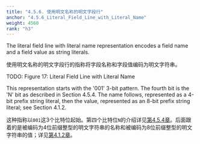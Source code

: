 ```yaml
---
title: "4.5.6. 使用明文名称的明文字段行"
anchor: "4.5.6_Literal_Field_Line_with_Literal_Name"
weight: 4560
rank: "h3"
---
```


The literal field line with literal name representation encodes a field name and a field value as string literals.

使用明文名称的明文字段行的指称将字段名称和字段值编码为明文字符串。

TODO: Figure 17: Literal Field Line with Literal Name

This representation starts with the '001' 3-bit pattern. The fourth bit is the 'N' bit as described in Section 4.5.4. The name follows, represented as a 4-bit prefix string literal, then the value, represented as an 8-bit prefix string literal; see Section 4.1.2.

这种指称以`001`这3个比特位起始。第四个比特位`N`的介绍详见[第4.5.4章]()。后面跟着的是被编码为4位前缀整型的明文字符串的名称和被编码为8位前缀整型的明文字符串的值；详见[第4.1.2章]()。
